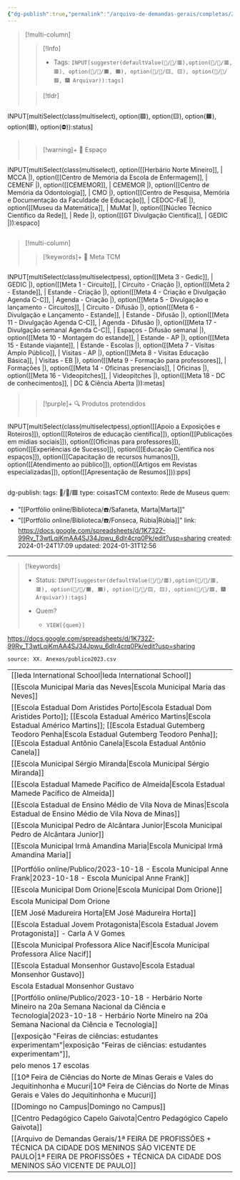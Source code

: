 ```yaml
---
{"dg-publish":true,"permalink":"/arquivo-de-demandas-gerais/completas/2024-01-24-publico-2023-dados-cruzados/","tags":["💼/📝️/🟩️"],"created":"2024-02-14T12:36:16.690-03:00","updated":"2024-02-14T18:31:44.961-03:00"}
---
```



>[!multi-column]
>>[!Info]
>> - Tags: `INPUT[suggester(defaultValue(💼/📝️/🟥️),option(💼/📝️/🟥️, 🟥️), option(💼/📝️/🟧️, 🟧️), option(💼/📝️/🟨️, 🟨️), option(💼/📝️/🟩️, 🎆 Arquivar)):tags]`
>
>>[!tldr]
>> ```meta-bind
INPUT[multiSelect(class(multiselect), option(🟩️), option(🟨️), option(🟧️), option(🟥️), option(⛔)):status]
>> ```
>
>> [!warning]+ 📍 Espaço
>> ```meta-bind
INPUT[multiSelect(class(multiselect), option([[Herbário Norte Mineiro]], | MCCA |), option([[Centro de Memória da Escola de Enfermagem]], | CEMENF |), option([[CEMEMOR]], | CEMEMOR |), option([[Centro de Memória da Odontologia]], | CMO |), option([[Centro de Pesquisa, Memória e Documentação da Faculdade de Educação]], | CEDOC-FaE |), option([[Museu da Matemática]], | MuMat |), option([[Núcleo Técnico Científico da Rede]], | Rede |), option([[GT Divulgação Científica]], | GEDIC |)):espaco]
>>```
>


>[!multi-column]
>>[!keywords]+ 🎯 Meta TCM
>> ```meta-bind
INPUT[multiSelect(class(multiselectpess), option([[Meta 3 - Gedic]], | GEDIC |), option([[Meta 1 - Circuito]], | Circuito - Criação |), option([[Meta 2 - Estande]], | Estande - Criação |), option([[Meta 4 - Criação e Divulgação Agenda C-C]], | Agenda - Criação |), option([[Meta 5 - Divulgação e lançamento - Circuitos]], | Circuito - Difusão |), option([[Meta 6 - Divulgação e Lançamento - Estande]], | Estande - Difusão |), option([[Meta 11 - Divulgação Agenda C-C]], | Agenda - Difusão |), option([[Meta 17 - Divulgação semanal Agenda C-C]], | Espaços - Difusão semanal |), option([[Meta 10 - Montagem do estande]], | Estande - AP |), option([[Meta 15 - Estande viajante]], | Estande - Escolas |), option([[Meta 7 - Visitas Amplo Público]], | Visitas - AP |), option([[Meta 8 - Visitas Educação Básica]], | Visitas - EB |), option([[Meta 9 - Formação para professores]], | Formações |), option([[Meta 14 - Oficinas presenciais]], | Oficinas |), option([[Meta 16 - Videopitches]], | Videopitches |), option([[Meta 18 - DC de conhecimentos]], | DC & Ciência Aberta |)):metas]
>>```
>
>>[!purple]+ 🔍 Produtos protendidos
>>```meta-bind
INPUT[multiSelect(class(multiselectpess),option([[Apoio a Exposições e Roteiros]]), option([[Roteiros de educação científica]]), option([[Publicações em mídias sociais]]), option([[Oficinas para professores]]), option([[Experiências de Sucesso]]), option([[Educação Científica nos espaços]]), option([[Capacitação de recursos humanos]]), option([[Atendimento ao público]]), option([[Artigos em Revistas especializadas]]), option([[Apresentação de Resumos]])):pps]
>>```


dg-publish: 
tags: 💼/📝️/🟩️
type: coisasTCM
contexto: Rede de Museus
quem:
  - "[[Portfólio online/Biblioteca/☎️/Safaneta, Marta\|Marta]]"
  - "[[Portfólio online/Biblioteca/☎️/Fonseca, Rúbia\|Rúbia]]"
link: <https://docs.google.com/spreadsheets/d/1K732Z-99Rv_T3wtLqjKmAA4SJ34Jpwu_6dlr4crq0Pk/edit?usp=sharing>
created: 2024-01-24T17:09
updated: 2024-01-31T12:56
---

>[!keywords]
> - Status: `INPUT[suggester(defaultValue(💼/📝️/🟥️),option(💼/📝️/🟥️, 🟥️), option(💼/📝️/🟧️, 🟧️), option(💼/📝️/🟨️, 🟨️), option(💼/📝️/🟩️, 🎆 Arquivar)):tags]`
> 
> - Quem? 
> 	- `VIEW[{quem}]`

<https://docs.google.com/spreadsheets/d/1K732Z-99Rv_T3wtLqjKmAA4SJ34Jpwu_6dlr4crq0Pk/edit?usp=sharing>

```csvtable
source: XX. Anexos/publico2023.csv
```


|   |
|---|
|[[Ieda International School\|Ieda International School]]|
|[[Escola Municipal Maria das Neves\|Escola Municipal Maria das Neves]]|
|[[Escola Estadual Dom Aristides Porto\|Escola Estadual Dom Aristides Porto]]; [[Escola Estadual Américo Martins\|Escola Estadual Américo Martins]]; [[Escola Estadual Gutemberg Teodoro Penha\|Escola Estadual Gutemberg Teodoro Penha]]; [[Escola Estadual Antônio Canela\|Escola Estadual Antônio Canela]]|
|[[Escola Municipal Sérgio Miranda\|Escola Municipal Sérgio Miranda]]|
|[[Escola Estadual Mamede Pacífico de Almeida\|Escola Estadual Mamede Pacífico de Almeida]]|
|[[Escola Estadual de Ensino Médio de Vila Nova de Minas\|Escola Estadual de Ensino Médio de Vila Nova de Minas]]|
|[[Escola Municipal Pedro de Alcântara Junior\|Escola Municipal Pedro de Alcântara Junior]]|
|[[Escola Municipal Irmã Amandina Maria\|Escola Municipal Irmã Amandina Maria]]|
||
|[[Portfólio online/Publico/2023-10-18 - Escola Municipal Anne Frank\|2023-10-18 - Escola Municipal Anne Frank]]|
|[[Escola Municipal Dom Orione\|Escola Municipal Dom Orione]]|
|Escola Municipal Dom Orione|
|[[EM José Madureira Horta\|EM José Madureira Horta]]|
|[[Escola Estadual Jovem Protagonista\|Escola Estadual Jovem Protagonista]] - Carla A V Gomes|
|[[Escola Municipal Professora Alice Nacif\|Escola Municipal Professora Alice Nacif]]|
|[[Escola Estadual Monsenhor Gustavo\|Escola Estadual Monsenhor Gustavo]]|
|Escola Estadual Monsenhor Gustavo|
|[[Portfólio online/Publico/2023-10-18 -  Herbário Norte Mineiro na 20a Semana Nacional da Ciência e Tecnologia\|2023-10-18 -  Herbário Norte Mineiro na 20a Semana Nacional da Ciência e Tecnologia]]|
|[[exposição "Feiras de ciências: estudantes experimentam"\|exposição "Feiras de ciências: estudantes experimentam"]],|
|pelo menos 17 escolas|
|[[10ª Feira de Ciências do Norte de Minas Gerais e Vales do Jequitinhonha e Mucuri\|10ª Feira de Ciências do Norte de Minas Gerais e Vales do Jequitinhonha e Mucuri]]|
|[[Domingo no Campus\|Domingo no Campus]]|
|[[Centro Pedagógico Capelo Gaivota\|Centro Pedagógico Capelo Gaivota]]|
|[[Arquivo de Demandas Gerais/1ª FEIRA DE PROFISSÕES + TÉCNICA DA CIDADE DOS MENINOS SÃO VICENTE DE PAULO\|1ª FEIRA DE PROFISSÕES + TÉCNICA DA CIDADE DOS MENINOS SÃO VICENTE DE PAULO]]|